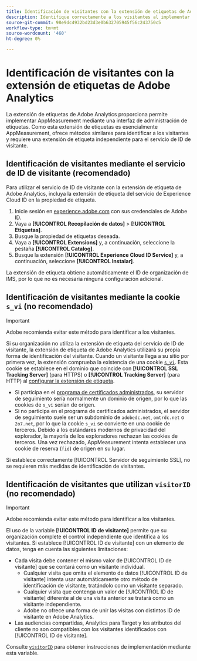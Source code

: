 ```yaml
---
title: Identificación de visitantes con la extensión de etiquetas de Adobe Analytics
description: Identifique correctamente a los visitantes al implementar la extensión de etiquetas de Adobe Analytics.
source-git-commit: 98e9dc4932bd23d3e0b632705945f56c243750c5
workflow-type: tm+mt
source-wordcount: '460'
ht-degree: 0%

---
```


# Identificación de visitantes con la extensión de etiquetas de Adobe Analytics

La extensión de etiquetas de Adobe Analytics proporciona permite implementar AppMeasurement mediante una interfaz de administración de etiquetas. Como esta extensión de etiquetas es esencialmente AppMeasurement, ofrece métodos similares para identificar a los visitantes y requiere una extensión de etiqueta independiente para el servicio de ID de visitante.

## Identificación de visitantes mediante el servicio de ID de visitante (recomendado)

Para utilizar el servicio de ID de visitante con la extensión de etiqueta de Adobe Analytics, incluya la extensión de etiqueta del servicio de Experience Cloud ID en la propiedad de etiqueta.

1. Inicie sesión en [experience.adobe.com](https://experience.adobe.com) con sus credenciales de Adobe ID.
1. Vaya a **[!UICONTROL Recopilación de datos]** > **[!UICONTROL Etiquetas]**.
1. Busque la propiedad de etiquetas deseada.
1. Vaya a **[!UICONTROL Extensions]** y, a continuación, seleccione la pestaña **[!UICONTROL Catalog]**.
1. Busque la extensión **[!UICONTROL Experience Cloud ID Service]** y, a continuación, seleccione **[!UICONTROL Instalar]**.

La extensión de etiqueta obtiene automáticamente el ID de organización de IMS, por lo que no es necesaria ninguna configuración adicional.

## Identificación de visitantes mediante la cookie `s_vi` (no recomendado)

>[!IMPORTANT]
>
>Adobe recomienda evitar este método para identificar a los visitantes.

Si su organización no utiliza la extensión de etiqueta del servicio de ID de visitante, la extensión de etiqueta de Adobe Analytics utilizará su propia forma de identificación del visitante. Cuando un visitante llega a su sitio por primera vez, la extensión comprueba la existencia de una cookie [`s_vi`](https://experienceleague.adobe.com/es/docs/core-services/interface/data-collection/cookies/analytics). Esta cookie se establece en el dominio que coincide con **[!UICONTROL SSL Tracking Server]** (para HTTPS) o **[!UICONTROL Tracking Server]** (para HTTP) al [configurar la extensión de etiqueta](https://experienceleague.adobe.com/es/docs/experience-platform/tags/extensions/client/analytics/overview).

* Si participa en el [programa de certificados administrados](https://experienceleague.adobe.com/es/docs/core-services/interface/data-collection/adobe-managed-cert), su servidor de seguimiento sería normalmente un dominio de origen, por lo que las cookies de `s_vi` serían de origen.
* Si no participa en el programa de certificados administrados, el servidor de seguimiento suele ser un subdominio de `adobedc.net`, `omtrdc.net` o `2o7.net`, por lo que la cookie `s_vi` se convierte en una cookie de terceros. Debido a los estándares modernos de privacidad del explorador, la mayoría de los exploradores rechazan las cookies de terceros. Una vez rechazado, AppMeasurement intenta establecer una cookie de reserva (`fid`) de origen en su lugar.

Si establece correctamente [!UICONTROL Servidor de seguimiento SSL], no se requieren más medidas de identificación de visitantes.

## Identificación de visitantes que utilizan `visitorID` (no recomendado)

>[!IMPORTANT]
>
>Adobe recomienda evitar este método para identificar a los visitantes.

El uso de la variable **[!UICONTROL ID de visitante]** permite que su organización complete el control independiente que identifica a los visitantes. Si establece [!UICONTROL ID de visitante] con un elemento de datos, tenga en cuenta las siguientes limitaciones:

* Cada visita debe contener el mismo valor de [!UICONTROL ID de visitante] que se contará como un visitante individual.
   * Cualquier visita que omita el elemento de datos [!UICONTROL ID de visitante] intenta usar automáticamente otro método de identificación de visitante, tratándolo como un visitante separado.
   * Cualquier visita que contenga un valor de [!UICONTROL ID de visitante] diferente al de una visita anterior se tratará como un visitante independiente.
   * Adobe no ofrece una forma de unir las visitas con distintos ID de visitante en Adobe Analytics.
* Las audiencias compartidas, Analytics para Target y los atributos del cliente no son compatibles con los visitantes identificados con [!UICONTROL ID de visitante].

Consulte [`visitorID`](/help/implement/vars/config-vars/visitorid.md) para obtener instrucciones de implementación mediante esta variable.
